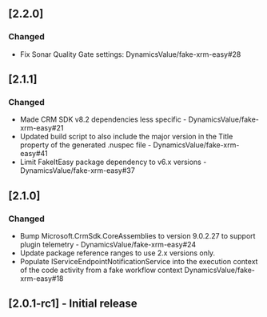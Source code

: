 ## [2.2.0]

### Changed

- Fix Sonar Quality Gate settings: DynamicsValue/fake-xrm-easy#28

## [2.1.1]

### Changed

- Made CRM SDK v8.2 dependencies less specific - DynamicsValue/fake-xrm-easy#21
- Updated build script to also include the major version in the Title property of the generated .nuspec file - DynamicsValue/fake-xrm-easy#41
- Limit FakeItEasy package dependency to v6.x versions - DynamicsValue/fake-xrm-easy#37

## [2.1.0]

### Changed

- Bump Microsoft.CrmSdk.CoreAssemblies to version 9.0.2.27 to support plugin telemetry - DynamicsValue/fake-xrm-easy#24
- Update package reference ranges to use 2.x versions only.
- Populate IServiceEndpointNotificationService into the execution context of the code activity from a fake workflow context DynamicsValue/fake-xrm-easy#18

## [2.0.1-rc1] - Initial release